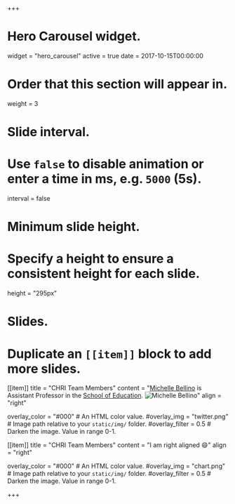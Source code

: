 +++
# Hero Carousel widget.
widget = "hero_carousel"
active = true
date = 2017-10-15T00:00:00

# Order that this section will appear in.
weight = 3

# Slide interval.
# Use `false` to disable animation or enter a time in ms, e.g. `5000` (5s).
interval = false

# Minimum slide height.
# Specify a height to ensure a consistent height for each slide.
height = "295px"

# Slides.
# Duplicate an `[[item]]` block to add more slides.
[[item]]
  title = "CHRI Team Members"
  content = "[Michelle Bellino](http://michellejbellino.com/) is Assistant Professor in the [School of Education](http://www.soe.umich.edu/). ![Michelle Bellino](https://hopeful-meninsky-348e1c.netlify.com/img/team/bellino.png)"
  align = "right"

  overlay_color = "#000"  # An HTML color value.
  #overlay_img = "twitter.png"  # Image path relative to your `static/img/` folder.
  #overlay_filter = 0.5  # Darken the image. Value in range 0-1.



[[item]]
  title = "CHRI Team Members"
  content = "I am right aligned :smile:"
  align = "right"

  overlay_color = "#000"  # An HTML color value.
  #overlay_img = "chart.png"  # Image path relative to your `static/img/` folder.
  #overlay_filter = 0.5  # Darken the image. Value in range 0-1.

+++
